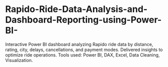 # Rapido-Ride-Data-Analysis-and-Dashboard-Reporting-using-Power-BI-
Interactive Power BI dashboard analyzing Rapido ride data by distance, rating, city, delays, cancellations, and payment modes. Delivered insights to optimize ride operations. Tools used: Power BI, DAX, Excel, Data Cleaning, Visualization.

